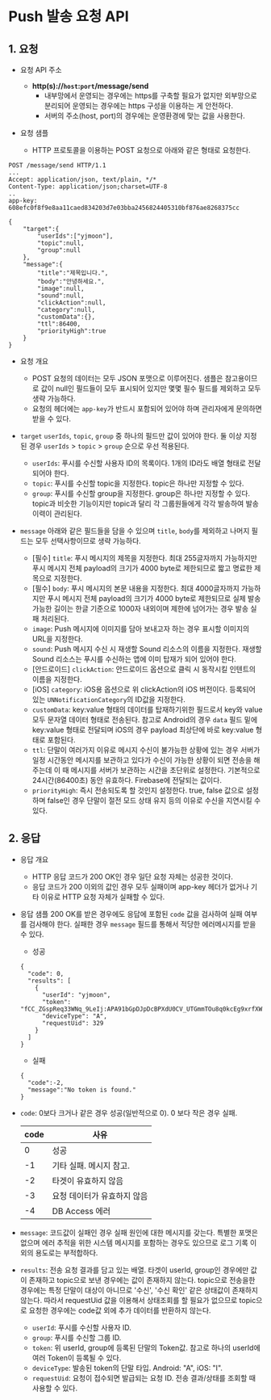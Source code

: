 # Push 발송 요청 API

## 1. 요청

- 요청 API 주소

  - **http(s)://`host`:`port`/message/send**
    - 내부망에서 운영되는 경우에는 https를 구축할 필요가 없지만 외부망으로 분리되어 운영되는 경우에는 https 구성을 이용하는 게 안전하다.
    - 서버의 주소(host, port)의 경우에는 운영환경에 맞는 값을 사용한다.

- 요청 샘플
  - HTTP 프로토콜을 이용하는 POST 요청으로 아래와 같은 형태로 요청한다.

```
POST /message/send HTTP/1.1
...
Accept: application/json, text/plain, */*
Content-Type: application/json;charset=UTF-8
..
app-key: 608efc0f8f9e8aa11caed834203d7e03bba2456824405310bf876ae8268375cc

{
    "target":{
        "userIds":["yjmoon"],
        "topic":null,
        "group":null
    },
    "message":{
        "title":"제목입니다.",
        "body":"안녕하세요.",
        "image":null,
        "sound":null,
        "clickAction":null,
        "category":null,
        "customData":{},
        "ttl":86400,
        "priorityHigh":true
    }
}
```

- 요청 개요

  - POST 요청의 데이터는 모두 JSON 포맷으로 이루어진다. 샘플은 참고용이므로 값이 null인 필드들이 모두 표시되어 있지만 몇몇 필수 필드를 제외하고 모두 생략 가능하다.
  - 요청의 헤더에는 `app-key`가 반드시 포함되어 있어야 하며 관리자에게 문의하면 받을 수 있다.

- `target`
  `userIds`, `topic`, `group` 중 하나의 필드만 값이 있어야 한다. 둘 이상 지정된 경우 `userIds` > `topic` > `group` 순으로 우선 적용된다.

  - `userIds`: 푸시를 수신할 사용자 ID의 목록이다. 1개의 ID라도 배열 형태로 전달되어야 한다.
  - `topic`: 푸시를 수신할 topic을 지정한다. topic은 하나만 지정할 수 있다.
  - `group`: 푸시를 수신할 group을 지정한다. group은 하나만 지정할 수 있다. topic과 비숫한 기능이지만 topic과 달리 각 그룹원들에게 각각 발송하여 발송 이력이 관리된다.

- `message`
  아래와 같은 필드들을 담을 수 있으며 `title`, `body`를 제외하고 나머지 필드는 모두 선택사항이므로 생략 가능하다.
  - [필수] `title`: 푸시 메시지의 제목을 지정한다. 최대 255글자까지 가능하지만 푸시 메시지 전체 payload의 크기가 4000 byte로 제한되므로 짧고 명료한 제목으로 지정한다.
  - [필수] `body`: 푸시 메시지의 본문 내용을 지정한다. 최대 4000글자까지 가능하지만 푸시 메시지 전체 payload의 크기가 4000 byte로 제한되므로 실제 발송 가능한 길이는 한글 기준으로 1000자 내외이며 제한에 넘어가는 경우 발송 실패 처리된다.
  - `image`: Push 메시지에 이미지를 담아 보내고자 하는 경우 표시할 이미지의 URL을 지정한다.
  - `sound`: Push 메시지 수신 시 재생할 Sound 리소스의 이름을 지정한다. 재생할 Sound 리소스는 푸시를 수신하는 앱에 이미 탑재가 되어 있어야 한다.
  - [안드로이드] `clickAction`: 안드로이드 옵션으로 클릭 시 동작시킬 인텐트의 이름을 지정한다.
  - [iOS] `category`: iOS용 옵션으로 위 clickAction의 iOS 버전이다. 등록되어 있는 `UNNotificationCategory`의 ID값을 지정한다.
  - `customData`: key:value 형태의 데이터를 탑재하기위한 필드로서 key와 value 모두 문자열 데이터 형태로 전송된다. 참고로 Android의 경우 `data` 필드 밑에 key:value 형태로 전달되며 iOS의 경우 payload 최상단에 바로 key:value 형태로 포함된다.
  - `ttl`: 단말이 여러가지 이유로 메시지 수신이 불가능한 상황에 있는 경우 서버가 일정 시간동안 메시지를 보관하고 있다가 수신이 가능한 상황이 되면 전송을 해주는데 이 때 메시지를 서버가 보관하는 시간을 초단위로 설정한다. 기본적으로 24시간(86400초) 동안 유효하다. Firebase에 전달되는 값이다.
  - `priorityHigh`: 즉시 전송되도록 할 것인지 설정한다. true, false 값으로 설정하며 false인 경우 단말이 절전 모드 상태 유지 등의 이유로 수신을 지연시킬 수 있다.

## 2. 응답

- 응답 개요

  - HTTP 응답 코드가 200 OK인 경우 일단 요청 자체는 성공한 것이다.
  - 응답 코드가 200 이외의 값인 경우 모두 실패이며 app-key 헤더가 없거나 기타 이유로 HTTP 요청 자체가 실패할 수 있다.

- 응답 샘플
  200 OK를 받은 경우에도 응답에 포함된 `code` 값을 검사하여 실패 여부를 검사해야 한다. 실패한 경우 `message` 필드를 통해서 적당한 에러메시지를 받을 수 있다.

  - 성공

  ```
  {
    "code": 0,
    "results": [
      {
        "userId": "yjmoon",
        "token": "fCC_ZGspReq33WNq_9LeIj:APA91bGpDJpDcBPXdU0CV_UTGmmTOu8q0kcEg9xrfXWf1LgQyZsgmrrTqx6eTHDe5TYea4cOlHwC1Gqgdjzk5xvphhQ7TFNQ3VTlIPmiNgnzlcLdiueKitvb5Te7KHBIjUTBsXzp_4g2",
        "deviceType": "A",
        "requestUid": 329
      }
    ]
  }
  ```

  - 실패

  ```
  {
    "code":-2,
    "message":"No token is found."
  }
  ```

- `code`: 0보다 크거나 같은 경우 성공(일반적으로 0). 0 보다 작은 경우 실패.

  | code | 사유                        |
  | ---- | --------------------------- |
  | 0    | 성공                        |
  | -1   | 기타 실패. 메시지 참고.     |
  | -2   | 타겟이 유효하지 않음        |
  | -3   | 요청 데이터가 유효하지 않음 |
  | -4   | DB Access 에러              |

- `message`: 코드값이 실패인 경우 실패 원인에 대한 메시지를 갖는다. 특별한 포맷은 없으며 에러 추적을 위한 시스템 메시지를 포함하는 경우도 있으므로 로그 기록 이외의 용도로는 부적합하다.

- `results`: 전송 요청 결과를 담고 있는 배열. 타겟이 userId, group인 경우에만 값이 존재하고 topic으로 보낸 경우에는 값이 존재하지 않는다. topic으로 전송을한 경우에는 특정 단말이 대상이 아니므로 '수신', '수신 확인' 같은 상태값이 존재하지 않는다. 따라서 requestUid 값을 이용해서 상태조회를 할 필요가 없으므로 topic으로 요청한 경우에는 code값 외에 추가 데이터를 반환하지 않는다.
  - `userId`: 푸시를 수신할 사용자 ID.
  - `group`: 푸시를 수신할 그룹 ID.
  - `token`: 위 userId, group에 등록된 단말의 Token값. 참고로 하나의 userId에 여러 Token이 등록될 수 있다.
  - `deviceType`: 발송된 token의 단말 타입. Android: "A", iOS: "I".
  - `requestUid`: 요청이 접수되면 발급되는 요청 ID. 전송 결과/상태를 조회할 때 사용할 수 있다.
